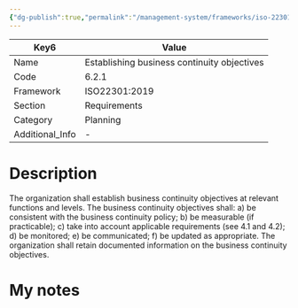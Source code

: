 ```yaml
---
{"dg-publish":true,"permalink":"/management-system/frameworks/iso-22301-2019/iso-22301-2019-6-2-1/","tags":["requirement"],"noteIcon":"1"}
---
```



<div><table class="dataview table-view-table"><thead class="table-view-thead"><tr class="table-view-tr-header"><th class="table-view-th"><span>Key</span><span class="dataview small-text">6</span></th><th class="table-view-th"><span>Value</span></th></tr></thead><tbody class="table-view-tbody"><tr><td><span>Name</span></td><td><span>Establishing business continuity objectives</span></td></tr><tr><td><span>Code</span></td><td><span>6.2.1</span></td></tr><tr><td><span>Framework</span></td><td><span>ISO22301:2019</span></td></tr><tr><td><span>Section</span></td><td><span>Requirements</span></td></tr><tr><td><span>Category</span></td><td><span>Planning</span></td></tr><tr><td><span>Additional_Info</span></td><td><span>-</span></td></tr></tbody></table></div>

# Description

The organization shall establish business continuity objectives at relevant functions and levels. The business continuity objectives shall: a) be consistent with the business continuity policy; b) be measurable (if practicable); c) take into account applicable requirements (see 4.1 and 4.2); d) be monitored; e) be communicated; f) be updated as appropriate. The organization shall retain documented information on the business continuity objectives. 

# My notes
